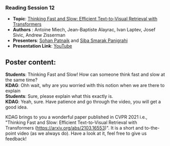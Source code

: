 ### Reading Session 12    
- **Topic**: [Thinking Fast and Slow: Efficient Text-to-Visual Retrieval with Transformers](https://arxiv.org/abs/2103.16553)  
- **Authors** : Antoine Miech, Jean-Baptiste Alayrac, Ivan Laptev, Josef Sivic, Andrew Zisserman
- **Presenters**: [Sohan Patnaik](https://github.com/Sohanpatnaik106) and [Siba Smarak Panigrahi](https://github.com/sibasmarak) 
- **Presentation Link**: [YouTube](https://youtu.be/ag_vNBC_R78)       

**Poster content**:   
---  
**Students**: Thinking Fast and Slow! How can someone think fast and slow at the same time?   
**KDAG**: Ohh wait, why are you worried with this notion when we are there to explain   
**Students**: Sure, please explain what this exactly is.   
**KDAG**: Yeah, sure. Have patience and go through the video, you will get a good idea.

KDAG brings to you a wonderful paper published in CVPR 2021 i.e., "Thinking Fast and Slow: Efficient Text-to-Visual Retrieval with Transformers (https://arxiv.org/abs/2103.16553)". It is a short and to-the-point video (as we always do). Have a look at it, feel free to give us feedback!  
